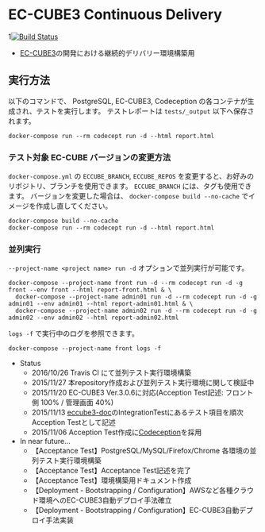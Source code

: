 # EC-CUBE3 Continuous Delivery

1[![Build Status](https://travis-ci.org/EC-CUBE/eccube-codeception.svg?branch=master)](https://travis-ci.org/EC-CUBE/eccube-codeception)

* [EC-CUBE3](https://github.com/EC-CUBE/ec-cube)の開発における継続的デリバリー環境構築用


## 実行方法

以下のコマンドで、 PostgreSQL, EC-CUBE3, Codeception の各コンテナが生成され、テストを実行します。
テストレポートは `tests/_output` 以下へ保存されます。

```
docker-compose run --rm codecept run -d --html report.html
```

### テスト対象 EC-CUBE バージョンの変更方法

`docker-compose.yml` の `ECCUBE_BRANCH`, `ECCUBE_REPOS` を変更すると、お好みのリポジトリ、ブランチを使用できます。
`ECCUBE_BRANCH` には、タグも使用できます。
バージョンを変更した場合は、 `docker-compose build --no-cache` でイメージを作成し直してください。

```
docker-compose build --no-cache
docker-compose run --rm codecept run -d --html report.html
```

### 並列実行

`--project-name <project name> run -d` オプションで並列実行が可能です。

```
docker-compose --project-name front run -d --rm codecept run -d -g front --env front --html report-front.html & \
  docker-compose --project-name admin01 run -d --rm codecept run -d -g admin01 --env admin01 --html report-admin01.html & \
  docker-compose --project-name admin02 run -d --rm codecept run -d -g admin02 --env admin02 --html report-admin02.html
```

`logs -f` で実行中のログを参照できます。

```
docker-compose --project-name front logs -f
```

* Status
    * 2016/10/26 Travis CI にて並列テスト実行環境構築
    * 2015/11/27 本repository作成および並列テスト実行環境に関して検証中
    * 2015/11/20 EC-CUBE3 Ver.3.0.6に対応(Acception Test記述: フロント側 100% / 管理画面 40%)
    * 2015/11/13 [eccube3-doc](https://github.com/EC-CUBE/eccube3-doc)のIntegrationTestにあるテスト項目を順次Acception Testとして記述
    * 2015/11/06 Acception Test作成に[Codeception](http://codeception.com/)を採用
* In near future...
    * 【Acceptance Test】PostgreSQL/MySQL/Firefox/Chrome 各環境の並列テスト実行環境構築
    * 【Acceptance Test】Acceptance Test記述を完了
    * 【Acceptance Test】環境構築用ドキュメント作成
    * 【Deployment - Bootstrapping / Configuration】AWSなど各種クラウド環境へのEC-CUBE3自動デプロイ手法確立
    * 【Deployment - Bootstrapping / Configuration】EC-CUBE3自動デプロイ手法実装
